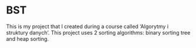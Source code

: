 # BST

This is my project that I created during a course called ‘Algorytmy i struktury danych’. This project uses 2 sorting algorithms: binary sorting tree and heap sorting.
